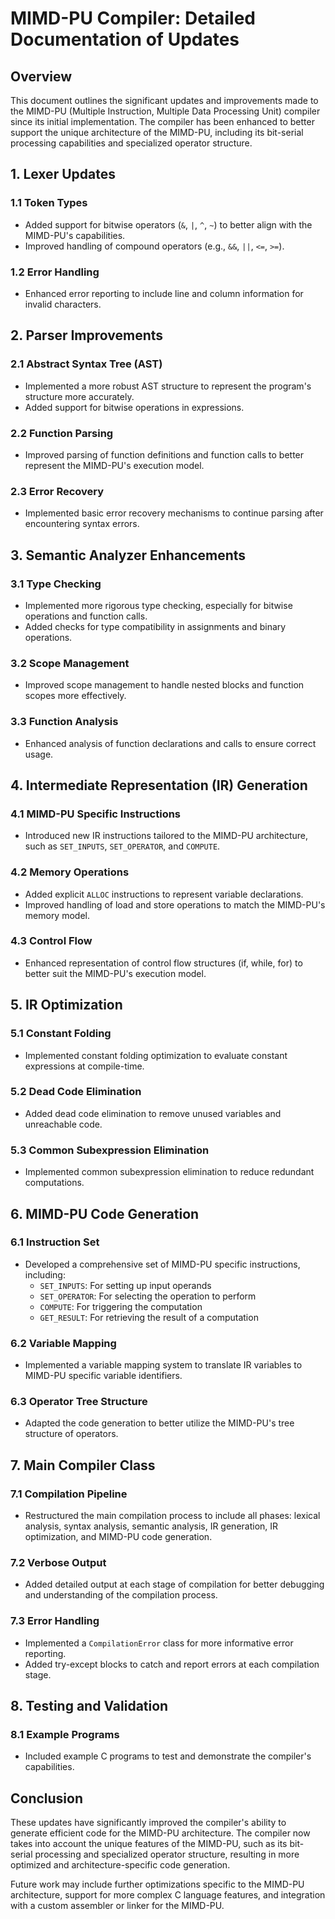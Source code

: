 # MIMD-PU Compiler: Detailed Documentation of Updates

## Overview

This document outlines the significant updates and improvements made to the MIMD-PU (Multiple Instruction, Multiple Data Processing Unit) compiler since its initial implementation. The compiler has been enhanced to better support the unique architecture of the MIMD-PU, including its bit-serial processing capabilities and specialized operator structure.

## 1. Lexer Updates

### 1.1 Token Types
- Added support for bitwise operators (`&`, `|`, `^`, `~`) to better align with the MIMD-PU's capabilities.
- Improved handling of compound operators (e.g., `&&`, `||`, `<=`, `>=`).

### 1.2 Error Handling
- Enhanced error reporting to include line and column information for invalid characters.

## 2. Parser Improvements

### 2.1 Abstract Syntax Tree (AST)
- Implemented a more robust AST structure to represent the program's structure more accurately.
- Added support for bitwise operations in expressions.

### 2.2 Function Parsing
- Improved parsing of function definitions and function calls to better represent the MIMD-PU's execution model.

### 2.3 Error Recovery
- Implemented basic error recovery mechanisms to continue parsing after encountering syntax errors.

## 3. Semantic Analyzer Enhancements

### 3.1 Type Checking
- Implemented more rigorous type checking, especially for bitwise operations and function calls.
- Added checks for type compatibility in assignments and binary operations.

### 3.2 Scope Management
- Improved scope management to handle nested blocks and function scopes more effectively.

### 3.3 Function Analysis
- Enhanced analysis of function declarations and calls to ensure correct usage.

## 4. Intermediate Representation (IR) Generation

### 4.1 MIMD-PU Specific Instructions
- Introduced new IR instructions tailored to the MIMD-PU architecture, such as `SET_INPUTS`, `SET_OPERATOR`, and `COMPUTE`.

### 4.2 Memory Operations
- Added explicit `ALLOC` instructions to represent variable declarations.
- Improved handling of load and store operations to match the MIMD-PU's memory model.

### 4.3 Control Flow
- Enhanced representation of control flow structures (if, while, for) to better suit the MIMD-PU's execution model.

## 5. IR Optimization

### 5.1 Constant Folding
- Implemented constant folding optimization to evaluate constant expressions at compile-time.

### 5.2 Dead Code Elimination
- Added dead code elimination to remove unused variables and unreachable code.

### 5.3 Common Subexpression Elimination
- Implemented common subexpression elimination to reduce redundant computations.

## 6. MIMD-PU Code Generation

### 6.1 Instruction Set
- Developed a comprehensive set of MIMD-PU specific instructions, including:
  - `SET_INPUTS`: For setting up input operands
  - `SET_OPERATOR`: For selecting the operation to perform
  - `COMPUTE`: For triggering the computation
  - `GET_RESULT`: For retrieving the result of a computation

### 6.2 Variable Mapping
- Implemented a variable mapping system to translate IR variables to MIMD-PU specific variable identifiers.

### 6.3 Operator Tree Structure
- Adapted the code generation to better utilize the MIMD-PU's tree structure of operators.

## 7. Main Compiler Class

### 7.1 Compilation Pipeline
- Restructured the main compilation process to include all phases: lexical analysis, syntax analysis, semantic analysis, IR generation, IR optimization, and MIMD-PU code generation.

### 7.2 Verbose Output
- Added detailed output at each stage of compilation for better debugging and understanding of the compilation process.

### 7.3 Error Handling
- Implemented a `CompilationError` class for more informative error reporting.
- Added try-except blocks to catch and report errors at each compilation stage.

## 8. Testing and Validation

### 8.1 Example Programs
- Included example C programs to test and demonstrate the compiler's capabilities.


## Conclusion

These updates have significantly improved the compiler's ability to generate efficient code for the MIMD-PU architecture. The compiler now takes into account the unique features of the MIMD-PU, such as its bit-serial processing and specialized operator structure, resulting in more optimized and architecture-specific code generation.

Future work may include further optimizations specific to the MIMD-PU architecture, support for more complex C language features, and integration with a custom assembler or linker for the MIMD-PU.
